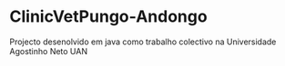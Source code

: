 # ClinicVetPungo-Andongo
Projecto desenolvido em java como trabalho colectivo na Universidade Agostinho Neto UAN
